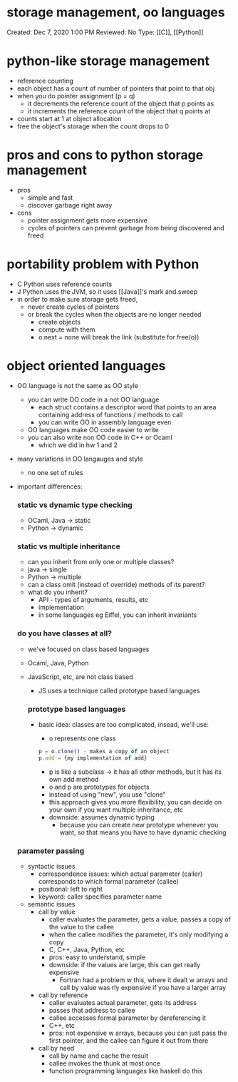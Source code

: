 # storage management, oo languages

Created: Dec 7, 2020 1:00 PM
Reviewed: No
Type: [[C]], [[Python]]

# python-like storage management

- reference counting
- each object has a count of number of pointers that point to that obj
- when you do pointer assignment (p = q)
    - it decrements the reference count of the object that p points as
    - it increments the reference count of the object that q points at
- counts start at 1 at object allocation
- free the object's storage when the count drops to 0

# pros and cons to python storage management

- pros
    - simple and fast
    - discover garbage right away
- cons
    - pointer assignment gets more expensive
    - cycles of pointers can prevent garbage from being discovered and freed

# portability problem with Python

- C Python uses reference counts
- J Python uses the JVM, so it uses [[Java]]'s mark and sweep
- in order to make sure storage gets freed,
    - never create cycles of pointers
    - or break the cycles when the objects are no longer needed
        - create objects
        - compute with them
        - o.next = none will break the link (substitute for free(o))

# object oriented languages

- OO language is not the same as OO style
    - you can write OO code in a not OO language
        - each struct contains a descriptor word that points to an area containing address of functions / methods to call
        - you can write OO in assembly language even
    - OO languages make OO code easier to write
    - you can also write non OO code in C++ or Ocaml
        - which we did in hw 1 and 2
- many variations in OO langauges and style
    - no one set of rules
- important differences:

    ### static vs dynamic type checking

    - OCaml, Java → static
    - Python → dynamic

    ### static vs multiple inheritance

    - can you inherit from only one or multiple classes?
    - java → single
    - Python → multiple
    - can a class omit (instead of override) methods of its parent?
    - what do you inherit?
        - API - types of arguments, results, etc
        - implementation
        - in some languages eg Eiffel, you can inherit invariants

    ### do you have classes at all?

    - we've focused on class based languages
    - Ocaml, Java, Python
    - JavaScript, etc, are not class based
        - JS uses a technique called prototype based languages

        ### prototype based languages

        - basic idea: classes are too complicated, insead, we'll use:
            - o represents one class

            ```jsx
            p = o.clone() - makes a copy of an object
            p.add = {my implementation of add} 
            ```

            - p is like a subclass → it has all other methods, but it has its own add method
            - o and p are prototypes for objects
            - instead of using "new", you use "clone"
            - this approach gives you more flexibility, you can decide on your own if you want multiple inheritance, etc
            - downside: assumes dynamic typing
                - because you can create new prototype whenever you want, so that means you have to have dynamic checking

    ### parameter passing

    - syntactic issues
        - correspondence issues: which actual parameter (caller) corresponds to which formal parameter (callee)
        - positional: left to right
        - keyword: caller specifies parameter name
    - semantic issues
        - call by value
            - caller evaluates the parameter, gets a value, passes a copy of the value to the callee
            - when the callee modifies the parameter, it's only modifying a copy
            - C, C++, Java, Python, etc
            - pros: easy to understand, simple
            - downside: if the values are large, this can get really expensive
                - Fortran had a problem w this, where it dealt w arrays and call by value was rly expensive if you have a larger array
        - call by reference
            - caller evaluates actual parameter, gets its address
            - passes that address to callee
            - callee accesses formal parameter by dereferencing it
            - C++, etc
            - pros: not expensive w arrays, because you can just pass the first pointer, and the callee can figure it out from there
        - call by need
            - call by name and cache the result
            - callee invokes the thunk at most once
            - function programming languages like haskell do this